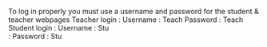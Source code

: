 To log in properly you must use a username and password for the student & teacher webpages 
Teacher login : Username : Teach
                Password : Teach  
Student login : Username : Stu  
              : Password : Stu
